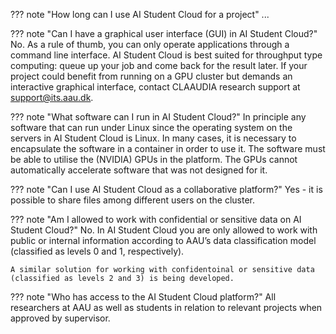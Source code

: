 ??? note "How long can I use AI Student Cloud for a project"
    ...

??? note "Can I have a graphical user interface (GUI) in AI Student Cloud?"
    No. As a rule of thumb, you can only operate applications through a command line interface. AI Student Cloud is best suited for throughput type computing: queue up your job and come back for the result later. If your project could benefit from running on a GPU cluster but demands an interactive graphical interface, contact CLAAUDIA research support at support@its.aau.dk.

??? note "What software can I run in AI Student Cloud?"
    In principle any software that can run under Linux since the operating system on the servers in AI Student Cloud is Linux. In many cases, it is necessary to encapsulate the software in a container in order to use it. The software must be able to utilise the (NVIDIA) GPUs in the platform. The GPUs cannot automatically accelerate software that was not designed for it.

??? note "Can I use AI Student Cloud as a collaborative platform?"
    Yes - it is possible to share files among different users on the cluster.

??? note "Am I allowed to work with confidential or sensitive data on AI Student Cloud?"
    No. In AI Student Cloud you are only allowed to work with public or internal information according to AAU’s data classification model (classified as levels 0 and 1, respectively).
    
    A similar solution for working with confidentoinal or sensitive data (classified as levels 2 and 3) is being developed.

??? note "Who has access to the AI Student Cloud platform?"
    All researchers at AAU as well as students in relation to relevant projects when approved by supervisor.